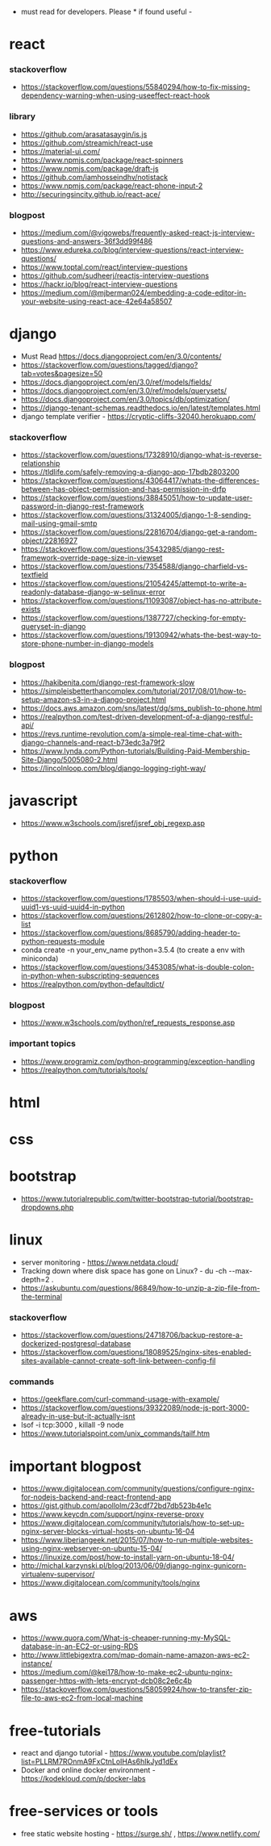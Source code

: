 - must read for developers. Please * if found useful -
# react
### stackoverflow
- https://stackoverflow.com/questions/55840294/how-to-fix-missing-dependency-warning-when-using-useeffect-react-hook

### library
- https://github.com/arasatasaygin/is.js
- https://github.com/streamich/react-use
- https://material-ui.com/
- https://www.npmjs.com/package/react-spinners
- https://www.npmjs.com/package/draft-js
- https://github.com/iamhosseindhv/notistack
- https://www.npmjs.com/package/react-phone-input-2
- http://securingsincity.github.io/react-ace/

### blogpost
- https://medium.com/@vigowebs/frequently-asked-react-js-interview-questions-and-answers-36f3dd99f486
- https://www.edureka.co/blog/interview-questions/react-interview-questions/
- https://www.toptal.com/react/interview-questions
- https://github.com/sudheerj/reactjs-interview-questions
- https://hackr.io/blog/react-interview-questions
- https://medium.com/@mjberman024/embedding-a-code-editor-in-your-website-using-react-ace-42e64a58507

# django 
- Must Read https://docs.djangoproject.com/en/3.0/contents/
- https://stackoverflow.com/questions/tagged/django?tab=votes&pagesize=50
- https://docs.djangoproject.com/en/3.0/ref/models/fields/
- https://docs.djangoproject.com/en/3.0/ref/models/querysets/
- https://docs.djangoproject.com/en/3.0/topics/db/optimization/
- https://django-tenant-schemas.readthedocs.io/en/latest/templates.html
- django template verifier - https://cryptic-cliffs-32040.herokuapp.com/

### stackoverflow
- https://stackoverflow.com/questions/17328910/django-what-is-reverse-relationship
- https://tldlife.com/safely-removing-a-django-app-17bdb2803200
- https://stackoverflow.com/questions/43064417/whats-the-differences-between-has-object-permission-and-has-permission-in-drfp
- https://stackoverflow.com/questions/38845051/how-to-update-user-password-in-django-rest-framework
- https://stackoverflow.com/questions/31324005/django-1-8-sending-mail-using-gmail-smtp
- https://stackoverflow.com/questions/22816704/django-get-a-random-object/22816927
- https://stackoverflow.com/questions/35432985/django-rest-framework-override-page-size-in-viewset
- https://stackoverflow.com/questions/7354588/django-charfield-vs-textfield
- https://stackoverflow.com/questions/21054245/attempt-to-write-a-readonly-database-django-w-selinux-error
- https://stackoverflow.com/questions/11093087/object-has-no-attribute-exists
- https://stackoverflow.com/questions/1387727/checking-for-empty-queryset-in-django
- https://stackoverflow.com/questions/19130942/whats-the-best-way-to-store-phone-number-in-django-models

### blogpost
- https://hakibenita.com/django-rest-framework-slow
- https://simpleisbetterthancomplex.com/tutorial/2017/08/01/how-to-setup-amazon-s3-in-a-django-project.html
- https://docs.aws.amazon.com/sns/latest/dg/sms_publish-to-phone.html
- https://realpython.com/test-driven-development-of-a-django-restful-api/
- https://revs.runtime-revolution.com/a-simple-real-time-chat-with-django-channels-and-react-b73edc3a79f2
- https://www.lynda.com/Python-tutorials/Building-Paid-Membership-Site-Django/5005080-2.html
- https://lincolnloop.com/blog/django-logging-right-way/


# javascript
- https://www.w3schools.com/jsref/jsref_obj_regexp.asp


# python
### stackoverflow
- https://stackoverflow.com/questions/1785503/when-should-i-use-uuid-uuid1-vs-uuid-uuid4-in-python
- https://stackoverflow.com/questions/2612802/how-to-clone-or-copy-a-list
- https://stackoverflow.com/questions/8685790/adding-header-to-python-requests-module
- conda create -n your_env_name python=3.5.4 (to create a env with miniconda)
- https://stackoverflow.com/questions/3453085/what-is-double-colon-in-python-when-subscripting-sequences
- https://realpython.com/python-defaultdict/

### blogpost
- https://www.w3schools.com/python/ref_requests_response.asp


### important topics
- https://www.programiz.com/python-programming/exception-handling
- https://realpython.com/tutorials/tools/


# html


# css


# bootstrap
- https://www.tutorialrepublic.com/twitter-bootstrap-tutorial/bootstrap-dropdowns.php

# linux
- server monitoring - https://www.netdata.cloud/
- Tracking down where disk space has gone on Linux? - du -ch --max-depth=2 .
- https://askubuntu.com/questions/86849/how-to-unzip-a-zip-file-from-the-terminal
### stackoverflow
- https://stackoverflow.com/questions/24718706/backup-restore-a-dockerized-postgresql-database
- https://stackoverflow.com/questions/18089525/nginx-sites-enabled-sites-available-cannot-create-soft-link-between-config-fil

### commands
- https://geekflare.com/curl-command-usage-with-example/
- https://stackoverflow.com/questions/39322089/node-js-port-3000-already-in-use-but-it-actually-isnt
- lsof -i tcp:3000 , killall -9 node
- https://www.tutorialspoint.com/unix_commands/tailf.htm

# important blogpost
- https://www.digitalocean.com/community/questions/configure-nginx-for-nodejs-backend-and-react-frontend-app
- https://gist.github.com/apollolm/23cdf72bd7db523b4e1c
- https://www.keycdn.com/support/nginx-reverse-proxy
- https://www.digitalocean.com/community/tutorials/how-to-set-up-nginx-server-blocks-virtual-hosts-on-ubuntu-16-04
- https://www.liberiangeek.net/2015/07/how-to-run-multiple-websites-using-nginx-webserver-on-ubuntu-15-04/
- https://linuxize.com/post/how-to-install-yarn-on-ubuntu-18-04/
- http://michal.karzynski.pl/blog/2013/06/09/django-nginx-gunicorn-virtualenv-supervisor/
- https://www.digitalocean.com/community/tools/nginx


# aws
- https://www.quora.com/What-is-cheaper-running-my-MySQL-database-in-an-EC2-or-using-RDS
- http://www.littlebigextra.com/map-domain-name-amazon-aws-ec2-instance/
- https://medium.com/@kei178/how-to-make-ec2-ubuntu-nginx-passenger-https-with-lets-encrypt-dcb08c2e6c4b
- https://stackoverflow.com/questions/58059924/how-to-transfer-zip-file-to-aws-ec2-from-local-machine

# free-tutorials
- react and django tutorial - https://www.youtube.com/playlist?list=PLLRM7ROnmA9FxCtnLoIHAs6hIkJyd1dEx
- Docker and online docker environment - https://kodekloud.com/p/docker-labs

# free-services or tools
- free static website hosting - https://surge.sh/ , https://www.netlify.com/

